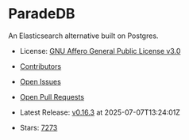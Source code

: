 # ParadeDB

An Elasticsearch alternative built on Postgres.
- License: [GNU Affero General Public License v3.0](https://spdx.org/licenses/AGPL-3.0.html)

- [Contributors](https://github.com/paradedb/paradedb/graphs/contributors)
- [Open Issues](https://github.com/paradedb/paradedb/issues?q=sort%3Aupdated-desc+is%3Aissue+is%3Aopen)
- [Open Pull Requests](https://github.com/paradedb/paradedb/pulls?q=sort%3Aupdated-desc+is%3Apr+is%3Aopen)
- Latest Release: [v0.16.3](https://github.com/paradedb/paradedb/releases/tag/v0.16.3) at 2025-07-07T13:24:01Z

- Stars: [7273](https://github.com/paradedb/paradedb/stargazers)

